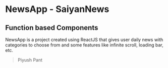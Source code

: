 # NewsApp - SaiyanNews

## Function based Components

NewsApp is a project created using ReactJS that gives user daily news with categories to choose from and some features like infinite scroll, loading bar, etc.

> Piyush Pant
